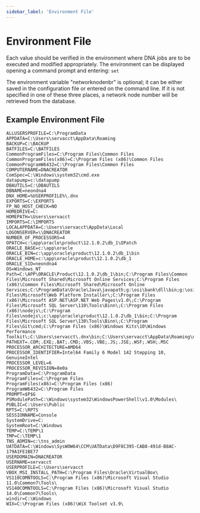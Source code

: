 ```yaml
---
sidebar_label: 'Environment File'
---
```


# Environment File

Each value should be verified in the environment where DNA jobs are to be executed and modified appropriately. The environment can be displayed opening a command prompt and entering: ```set```

The environment variable "networknodenbr" is optional; it can be either saved in the configuration file or entered on the command line. If it is not specified in one of these three places, a network node number will be retrieved from the database.

## Example Environment File


```
ALLUSERSPROFILE=C:\ProgramData
APPDATA=C:\Users\servacct\AppData\Roaming
BACKUP=C:\BACKUP
BATFILES=C:\BATFILES
CommonProgramFiles=C:\Program Files\Common Files
CommonProgramFiles(x86)=C:\Program Files (x86)\Common Files
CommonProgramW6432=C:\Program Files\Common Files
COMPUTERNAME=DNACREATOR
ComSpec=C:\Windows\system32\cmd.exe
datapump=c:\datapump
DBAUTILS=C:\DBAUTILS
DBNAME=neondna4
DNX_HOME=%USERPROFILE%\.dnx
EXPORTS=C:\EXPORTS
FP_NO_HOST_CHECK=NO
HOMEDRIVE=C:
HOMEPATH=\Users\servacct
IMPORTS=C:\IMPORTS
LOCALAPPDATA=C:\Users\servacct\AppData\Local
LOGONSERVER=\\DNACREATOR
NUMBER_OF_PROCESSORS=4
OPATCH=c:\app\oracle\product\12.1.0.2\db_1\OPatch
ORACLE_BASE=c:\app\oracle
ORACLE_BIN=c:\app\oracle\product\12.1.0.2\db_1\bin
ORACLE_HOME=c:\app\oracle\product\12.1.0.2\db_1
ORACLE_SID=neondna4
OS=Windows_NT
Path=C:\APP\ORACLE\Product\12.1.0.2\db_1\bin;C:\Program Files\Common Files\Microsoft Shared\Microsoft Online Services;C:\Program Files (x86)\Common Files\Microsoft Shared\Microsoft Online Services;C:\ProgramData\Oracle\Java\javapath;g:\osi\bank\dll\bin;g:\osi\bank\dll;C:\Windows\system32;C:\Windows;C:\Windows\System32\Wbem;C:\Windows\System32\WindowsPowerShell\v1.0\;C:\Program Files\Microsoft\Web Platform Installer\;C:\Program Files (x86)\Microsoft ASP.NET\ASP.NET Web Pages\v1.0\;C:\Program Files\Microsoft SQL Server\110\Tools\Binn\;C:\Program Files (x86)\nodejs\;C:\Program Files\nodejs\;c:\app\oracle\product\12.1.0.2\db_1\bin;C:\Program Files\Microsoft SQL Server\130\Tools\Binn\;C:\Program Files\Git\cmd;C:\Program Files (x86)\Windows Kits\10\Windows Performance Toolkit\;C:\Users\servacct\.dnx\bin;C:\Users\servacct\AppData\Roaming\npm
PATHEXT=.COM;.EXE;.BAT;.CMD;.VBS;.VBE;.JS;.JSE;.WSF;.WSH;.MSC
PROCESSOR_ARCHITECTURE=AMD64
PROCESSOR_IDENTIFIER=Intel64 Family 6 Model 142 Stepping 10, GenuineIntel
PROCESSOR_LEVEL=6
PROCESSOR_REVISION=8e0a
ProgramData=C:\ProgramData
ProgramFiles=C:\Program Files
ProgramFiles(x86)=C:\Program Files (x86)
ProgramW6432=C:\Program Files
PROMPT=$P$G
PSModulePath=C:\Windows\system32\WindowsPowerShell\v1.0\Modules\
PUBLIC=C:\Users\Public
RPTS=C:\RPTS
SESSIONNAME=Console
SystemDrive=C:
SystemRoot=C:\Windows
TEMP=C:\TEMP\1
TMP=C:\TEMP\1
TNS_ADMIN=c:\tns_admin
UATDATA=C:\Windows\SysWOW64\CCM\UATData\D9F8C395-CAB8-491d-B8AC-179A1FE1BE77
USERDOMAIN=DNACREATOR
USERNAME=servacct
USERPROFILE=C:\Users\servacct
VBOX_MSI_INSTALL_PATH=C:\Program Files\Oracle\VirtualBox\
VS110COMNTOOLS=C:\Program Files (x86)\Microsoft Visual Studio 11.0\Common7\Tools\
VS140COMNTOOLS=C:\Program Files (x86)\Microsoft Visual Studio 14.0\Common7\Tools\
windir=C:\Windows
WIX=C:\Program Files (x86)\WiX Toolset v3.9\
```